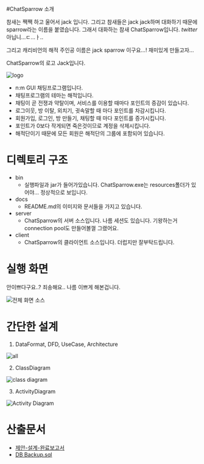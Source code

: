 #ChatSparrow 소개

참새는 짹짹 하고 울어서 jack 입니다.
그리고 참새들은 jack jack하며 대화하기 때문에 sparrow라는 이름을 붙였습니다.
그래서 대화하는 참새 ChatSparrow입니다. *twitter* 아닙니...ㄷ...ㅏ..

그리고 캐리비언의 해적 주인공 이름은 jack sparrow 이구요...! 재미있게 만들고자...

ChatSparrow의 로고 Jack입니다.

![logo](https://github.com/drake-jin/ChatSparrow/raw/master/docs/images/logo.png)

  - n:m GUI 채팅프로그램입니다.
  - 채팅프로그램의 테마는 해적입니다.
  - 채팅이 곧 전쟁과 약탈이며, 서비스를 이용할 때마다 포인트의 증감이 있습니다.
  - 로그이웃, 방 이탈, 외치기, 귓속말할 때 마다 포인트를 차감시킵니다.
  - 회원가입, 로그인, 방 만들기, 채팅할 때 마다 포인트를 증가시킵니다.
  - 포인트가 0보다 작게되면 죽은것이므로 계정을 삭제시킵니다.
  - 해적단이기 때문에 모든 회원은 해적단의 그룹에 포함되어 있습니다.

# 디렉토리 구조

  - bin 
    - 실행파일과 jar가 들어가있습니다. ChatSparrow.exe는 resources폴더가 있어야... 정상적으로 보입니다.
  - docs 
    - README.md의 이미지와 문서들을 가지고 있습니다.
  - server
    - ChatSparrow의 서버 소스입니다. 나름 세션도 있습니다. 기왕하는거 connection pool도 만들어볼껄 그랬어요.
  - client
    - ChatSparrow의 클라이언트 소스입니다. 더럽지만 잘부탁드립니다.

# 실행 화면
  안이쁘다구요..? 죄송해요.. 나름 이쁘게 해본겁니다.

![전체 화면 소스](https://github.com/drake-jin/ChatSparrow/raw/master/docs/images/ui.JPG)

# 간단한 설계

  1. DataFormat, DFD, UseCase, Architecture
  
  ![all](https://github.com/drake-jin/ChatSparrow/raw/master/docs/images/images.PNG)
  
  2. ClassDiagram
  
  ![class diagram](https://github.com/drake-jin/ChatSparrow/raw/master/docs/images/classD.png)

  3. ActivityDiagram

  ![Activity Diagram](https://github.com/drake-jin/ChatSparrow/raw/master/docs/images/activityD.png)


# 산출문서

  - [제안-설계-완료보고서](https://github.com/drake-jin/ChatSparrow/blob/master/docs/DBbackup.sql) 
  - [DB Backup.sql](https://github.com/drake-jin/ChatSparrow/raw/master/docs/%EC%A0%9C%EC%95%88_%EC%84%A4%EA%B3%84_%EC%99%84%EB%A3%8C%EB%B3%B4%EA%B3%A0%EC%84%9C.pdf)

